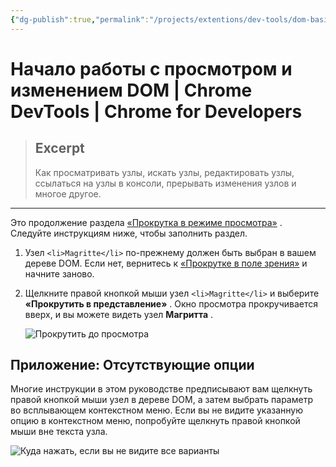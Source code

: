 ```yaml
---
{"dg-publish":true,"permalink":"/projects/extentions/dev-tools/dom-basics/"}
---
```



# Начало работы с просмотром и изменением DOM  |  Chrome DevTools  |  Chrome for Developers

> ## Excerpt
> Как просматривать узлы, искать узлы, редактировать узлы, ссылаться на узлы в консоли, прерывать изменения узлов и многое другое.

---

Это продолжение раздела [«Прокрутка в режиме просмотра»](https://developer.chrome.com/docs/devtools/dom?hl=ru#scroll1) . Следуйте инструкциям ниже, чтобы заполнить раздел.

1.  Узел `<li>Magritte</li>` по-прежнему должен быть выбран в вашем дереве DOM. Если нет, вернитесь к [«Прокрутке в поле зрения»](https://developer.chrome.com/docs/devtools/dom?hl=ru#scroll1) и начните заново.
2.  Щелкните правой кнопкой мыши узел `<li>Magritte</li>` и выберите **«Прокрутить в представление»** . Окно просмотра прокручивается вверх, и вы можете видеть узел **Магритта** .
    
    ![Прокрутить до просмотра](https://developer.chrome.com/static/docs/devtools/dom/image/scroll-view-640c169d78f0e.png?hl=ru)
    

## Приложение: Отсутствующие опции

Многие инструкции в этом руководстве предписывают вам щелкнуть правой кнопкой мыши узел в дереве DOM, а затем выбрать параметр во всплывающем контекстном меню. Если вы не видите указанную опцию в контекстном меню, попробуйте щелкнуть правой кнопкой мыши вне текста узла.

![Куда нажать, если вы не видите все варианты](https://developer.chrome.com/static/docs/devtools/dom/image/where-click-youre-see-7b901ba2f1219.png?hl=ru) 